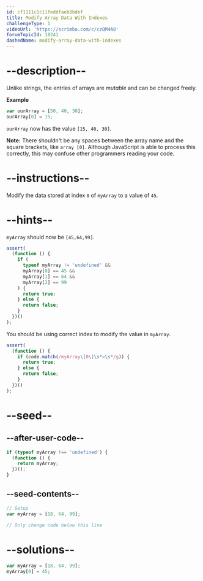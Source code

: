 ```yaml
---
id: cf1111c1c11feddfaeb8bdef
title: Modify Array Data With Indexes
challengeType: 1
videoUrl: 'https://scrimba.com/c/czQM4A8'
forumTopicId: 18241
dashedName: modify-array-data-with-indexes
---
```


# --description--

Unlike strings, the entries of arrays are <dfn>mutable</dfn> and can be changed freely.

**Example**

```js
var ourArray = [50, 40, 30];
ourArray[0] = 15;
```

`ourArray` now has the value `[15, 40, 30]`.

**Note:** There shouldn't be any spaces between the array name and the square brackets, like `array [0]`. Although JavaScript is able to process this correctly, this may confuse other programmers reading your code.

# --instructions--

Modify the data stored at index `0` of `myArray` to a value of `45`.

# --hints--

`myArray` should now be `[45,64,99]`.

```js
assert(
  (function () {
    if (
      typeof myArray != 'undefined' &&
      myArray[0] == 45 &&
      myArray[1] == 64 &&
      myArray[2] == 99
    ) {
      return true;
    } else {
      return false;
    }
  })()
);
```

You should be using correct index to modify the value in `myArray`.

```js
assert(
  (function () {
    if (code.match(/myArray\[0\]\s*=\s*/g)) {
      return true;
    } else {
      return false;
    }
  })()
);
```

# --seed--

## --after-user-code--

```js
if (typeof myArray !== 'undefined') {
  (function () {
    return myArray;
  })();
}
```

## --seed-contents--

```js
// Setup
var myArray = [18, 64, 99];

// Only change code below this line
```

# --solutions--

```js
var myArray = [18, 64, 99];
myArray[0] = 45;
```
